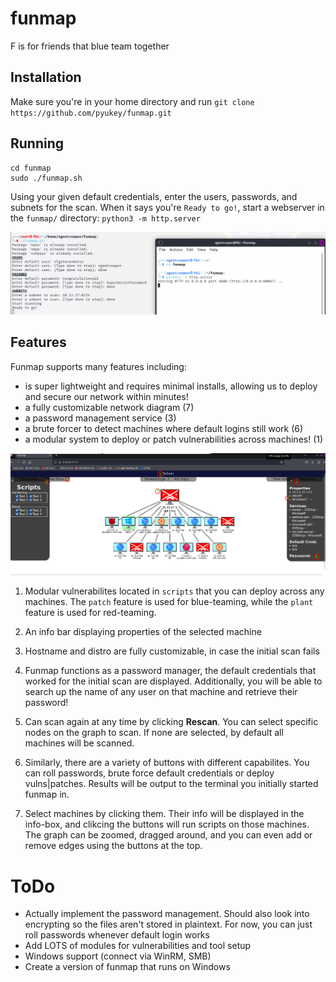 # funmap
F is for friends that blue team together

## Installation

Make sure you're in your home directory and run `git clone https://github.com/pyukey/funmap.git`

## Running

```
cd funmap
sudo ./funmap.sh
```
Using your given default credentials, enter the users, passwords, and subnets for the scan. When it says you're `Ready to go!`, start a webserver in the `funmap/` directory: `python3 -m http.server`

![image info](./assets/Ex1.png)
## Features
Funmap supports many features including: 
- is super lightweight and requires minimal installs, allowing us to deploy and secure our network within minutes!
- a fully customizable network diagram (7)
- a password management service (3)
- a brute forcer to detect machines where default logins still work (6)
- a modular system to deploy or patch vulnerabilities across machines! (1)

![image info](./assets/Ex2.png)

1. Modular vulnerabilites located in `scripts` that you can deploy across any machines. The `patch` feature is used for blue-teaming, while the `plant` feature is used for red-teaming.

2. An info bar displaying properties of the selected machine

3. Hostname and distro are fully customizable, in case the initial scan fails

4. Funmap functions as a password manager, the default credentials that worked for the initial scan are displayed. Additionally, you will be able to search up the name of any user on that machine and retrieve their password!

5. Can scan again at any time by clicking **Rescan**. You can select specific nodes on the graph to scan. If none are selected, by default all machines will be scanned.

6. Similarly, there are a variety of buttons with different capabilites. You can roll passwords, brute force default credentials or deploy vulns|patches. Results will be output to the terminal you initially started funmap in.

7. Select machines by clicking them. Their info will be displayed in the info-box, and clikcing the buttons will run scripts on those machines. The graph can be zoomed, dragged around, and you can even add or remove edges using the buttons at the top.



# ToDo

- Actually implement the password management. Should also look into encrypting so the files aren't stored in plaintext. For now, you can just roll passwords whenever default login works
- Add LOTS of modules for vulnerabilities and tool setup
- Windows support (connect via WinRM, SMB)
- Create a version of funmap that runs on Windows
